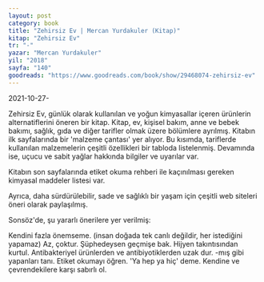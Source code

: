 ```yaml
---
layout: post
category: book
title: "Zehirsiz Ev | Mercan Yurdakuler (Kitap)"
kitap: "Zehirsiz Ev"
tr: "-"
yazar: "Mercan Yurdakuler"
yil: "2018"
sayfa: "140"
goodreads: "https://www.goodreads.com/book/show/29468074-zehirsiz-ev"
---
```


2021-10-27-

Zehirsiz Ev, günlük olarak kullanılan ve yoğun kimyasallar içeren ürünlerin alternatiflerini öneren bir kitap. Kitap, ev, kişisel bakım, anne ve bebek bakımı, sağlık, gıda ve diğer tarifler olmak üzere bölümlere ayrılmış. Kitabın ilk sayfalarında bir 'malzeme çantası' yer alıyor. Bu kısımda, tariflerde kullanılan malzemelerin çeşitli özellikleri bir tabloda listelenmiş. Devamında ise, uçucu ve sabit yağlar hakkında bilgiler ve uyarılar var.

Kitabın son sayfalarında etiket okuma rehberi ile kaçınılması gereken kimyasal maddeler listesi var.

Ayrıca, daha sürdürülebilir, sade ve sağlıklı bir yaşam için çeşitli web siteleri öneri olarak paylaşılmış.

Sonsöz'de, şu yararlı önerilere yer verilmiş:

Kendini fazla önemseme. (insan doğada tek canlı değildir, her istediğini yapamaz)
Az, çoktur.
Şüphedeysen geçmişe bak.
Hijyen takıntısından kurtul.
Antibakteriyel ürünlerden ve antibiyotiklerden uzak dur.
-mış gibi yapanları tanı.
Etiket okumayı öğren.
'Ya hep ya hiç' deme.
Kendine ve çevrendekilere karşı sabırlı ol.
